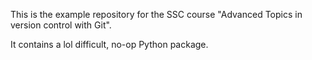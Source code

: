 This is the example repository for the SSC course "Advanced Topics in version control with Git".

It contains a lol difficult, no-op Python package.
